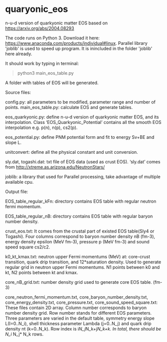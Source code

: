 # quaryonic_eos
n-u-d version of quarkyonic matter EOS based on https://arxiv.org/abs/2004.08293

The code runs on Python 3. Download it here: https://www.anaconda.com/products/individual#linux. Parallel library 'joblib' is used to speed up program. It is inincluded in the folder 'joblib' here already.

It should work by typing in terminal:

>python3 main_eos_table.py

A folder with tables of EOS will be generated.


Source files:

config.py: all parameters to be modified, parameter range and number of points.
main_eos_table.py: calculate EOS and generate tables.

eos_quarkyonic.py: define n-u-d version of quarkyonic matter EOS, and its interpolation. Class ‘EOS_Quarkyonic_Potential’ contains all the smooth EOS interpolation e.g. p(n), n(p), cs2(p).

eos_potential.py: define PNM potential form and fit to energy Sv+BE and slope L.

unitconvert: define all the physical constant and unit conversion.

sly.dat, togashi.dat: txt file of EOS data (used as crust EOS). ‘sly.dat’ comes from http://xtreme.as.arizona.edu/NeutronStars/ 

joblib: a library that used for Parallel processing, take advantage of multiple available cpu.


Output file:

EOS_table_regular_kFn: directory contains EOS table with regular neutron fermi momentum.

EOS_table_regular_nB: directory contains EOS table with regular baryon number density.

crust_eos.txt:  It comes from the crustal part of existed EOS table(Sly4 or Togashi). Four columns correspond to baryon number density nB (fm-3), energy density epsilon (MeV fm-3), pressure p (MeV fm-3) and sound speed square cs2/c2.

k0_kt_kmax.txt: neutron upper Fermi momentums (MeV) at: core-crust transition, quark drip transition, and 12*saturation density. Used to generate regular grid in neutron upper Fermi momentums. N1 points between k0 and kt, N2 points between kt and kmax.

core_nB_grid.txt: number density grid used to generate core EOS table. (fm-3)

core_neutron_fermi_momentum.txt, core_baryon_number_density.txt, core_energy_density.txt, core_pressure.txt, core_sound_speed_square.txt: These files contain 2D array. Column number corresponds to baryon number density grid. Row number stands for different EOS parameters. Three parameters are varied in the default table, symmetry energy slope L(I=0..N_i), shell thickness parameter Lambda (j=0..N_j) and quark drip density nt (k=0..N_k). Row index is i*N_j*N_k+j*N_k+k. In total, there should be N_i* N_j* N_k rows.
